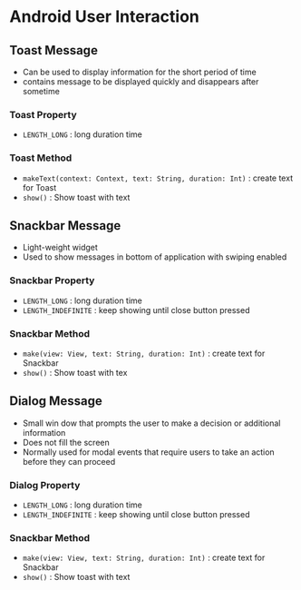 # Android User Interaction

## Toast Message
- Can be used to display information for the short period of time
- contains message to be displayed quickly and disappears after sometime

### Toast Property
- `LENGTH_LONG` : long duration time

### Toast Method
- `makeText(context: Context, text: String, duration: Int)` : create text for Toast
- `show()` : Show toast with text

## Snackbar Message
- Light-weight widget
- Used to show messages in bottom of application with swiping enabled

### Snackbar Property
- `LENGTH_LONG` : long duration time
- `LENGTH_INDEFINITE` : keep showing until close button pressed

### Snackbar Method
- `make(view: View, text: String, duration: Int)` : create text for Snackbar
- `show()` : Show toast with tex

## Dialog Message
- Small win dow that prompts the user to make a decision or additional information
- Does not fill the screen
- Normally used for modal events that require users to take an action before they can proceed

### Dialog Property
- `LENGTH_LONG` : long duration time
- `LENGTH_INDEFINITE` : keep showing until close button pressed

### Snackbar Method
- `make(view: View, text: String, duration: Int)` : create text for Snackbar
- `show()` : Show toast with text